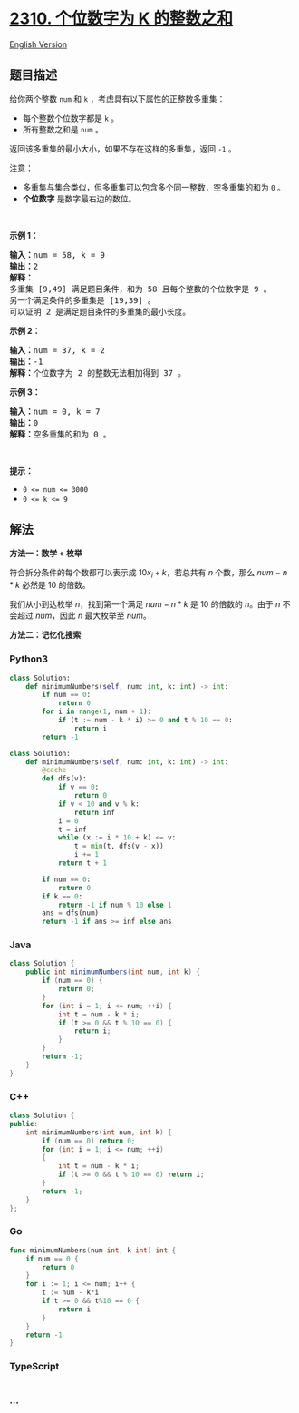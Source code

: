 # [2310. 个位数字为 K 的整数之和](https://leetcode.cn/problems/sum-of-numbers-with-units-digit-k)

[English Version](/solution/2300-2399/2310.Sum%20of%20Numbers%20With%20Units%20Digit%20K/README_EN.md)

## 题目描述

<!-- 这里写题目描述 -->

<p>给你两个整数 <code>num</code> 和 <code>k</code> ，考虑具有以下属性的正整数多重集：</p>

<ul>
	<li>每个整数个位数字都是 <code>k</code> 。</li>
	<li>所有整数之和是 <code>num</code> 。</li>
</ul>

<p>返回该多重集的最小大小，如果不存在这样的多重集，返回<em> </em><code>-1</code> 。</p>

<p>注意：</p>

<ul>
	<li>多重集与集合类似，但多重集可以包含多个同一整数，空多重集的和为 <code>0</code> 。</li>
	<li><strong>个位数字</strong> 是数字最右边的数位。</li>
</ul>

<p>&nbsp;</p>

<p><strong>示例 1：</strong></p>

<pre>
<strong>输入：</strong>num = 58, k = 9
<strong>输出：</strong>2
<strong>解释：</strong>
多重集 [9,49] 满足题目条件，和为 58 且每个整数的个位数字是 9 。
另一个满足条件的多重集是 [19,39] 。
可以证明 2 是满足题目条件的多重集的最小长度。
</pre>

<p><strong>示例 2：</strong></p>

<pre>
<strong>输入：</strong>num = 37, k = 2
<strong>输出：</strong>-1
<strong>解释：</strong>个位数字为 2 的整数无法相加得到 37 。</pre>

<p><strong>示例 3：</strong></p>

<pre>
<strong>输入：</strong>num = 0, k = 7
<strong>输出：</strong>0
<strong>解释：</strong>空多重集的和为 0 。
</pre>

<p>&nbsp;</p>

<p><strong>提示：</strong></p>

<ul>
	<li><code>0 &lt;= num &lt;= 3000</code></li>
	<li><code>0 &lt;= k &lt;= 9</code></li>
</ul>


## 解法

<!-- 这里可写通用的实现逻辑 -->

**方法一：数学 + 枚举**

符合拆分条件的每个数都可以表示成 $10x_i+k$，若总共有 $n$ 个数，那么 $num-n*k$ 必然是 $10$ 的倍数。

我们从小到达枚举 $n$，找到第一个满足 $num-n*k$ 是 $10$ 的倍数的 $n$。由于 $n$ 不会超过 $num$，因此 $n$ 最大枚举至 $num$。

**方法二：记忆化搜索**

<!-- tabs:start -->

### **Python3**

<!-- 这里可写当前语言的特殊实现逻辑 -->

```python
class Solution:
    def minimumNumbers(self, num: int, k: int) -> int:
        if num == 0:
            return 0
        for i in range(1, num + 1):
            if (t := num - k * i) >= 0 and t % 10 == 0:
                return i
        return -1
```

```python
class Solution:
    def minimumNumbers(self, num: int, k: int) -> int:
        @cache
        def dfs(v):
            if v == 0:
                return 0
            if v < 10 and v % k:
                return inf
            i = 0
            t = inf
            while (x := i * 10 + k) <= v:
                t = min(t, dfs(v - x))
                i += 1
            return t + 1

        if num == 0:
            return 0
        if k == 0:
            return -1 if num % 10 else 1
        ans = dfs(num)
        return -1 if ans >= inf else ans
```

### **Java**

<!-- 这里可写当前语言的特殊实现逻辑 -->

```java
class Solution {
    public int minimumNumbers(int num, int k) {
        if (num == 0) {
            return 0;
        }
        for (int i = 1; i <= num; ++i) {
            int t = num - k * i;
            if (t >= 0 && t % 10 == 0) {
                return i;
            }
        }
        return -1;
    }
}
```

### **C++**

```cpp
class Solution {
public:
    int minimumNumbers(int num, int k) {
        if (num == 0) return 0;
        for (int i = 1; i <= num; ++i)
        {
            int t = num - k * i;
            if (t >= 0 && t % 10 == 0) return i;
        }
        return -1;
    }
};
```

### **Go**

```go
func minimumNumbers(num int, k int) int {
	if num == 0 {
		return 0
	}
	for i := 1; i <= num; i++ {
		t := num - k*i
		if t >= 0 && t%10 == 0 {
			return i
		}
	}
	return -1
}
```

### **TypeScript**

```ts

```

### **...**

```

```

<!-- tabs:end -->
